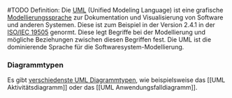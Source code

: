 #TODO
Definition: Die [UML](https://de.wikipedia.org/wiki/Unified_Modeling_Language) (Unified Modeling Language) ist eine grafische [Modellierungssprache](https://de.wikipedia.org/wiki/Modellierungssprache "Modellierungssprache") zur Dokumentation und Visualisierung von Software und anderen Systemen. Diese ist zum Beispiel in der Version 2.4.1 in der [ISO/IEC 19505](https://www.vde-verlag.de/iec-normen/218809/iso-iec-19505-1-2012.html) genormt. Diese legt Begriffe bei der Modellierung und mögliche Beziehungen zwischen diesen Begriffen fest. Die UML ist die dominierende Sprache für die Softwaresystem-Modellierung.

### Diagrammtypen
Es gibt [verschiedenste UML Diagrammtypen](https://de.wikipedia.org/wiki/Unified_Modeling_Language#Diagrammtypen),  wie beispielsweise das [[UML Aktivitätsdiagramm]] oder das [[UML Anwendungsfalldiagramm]].